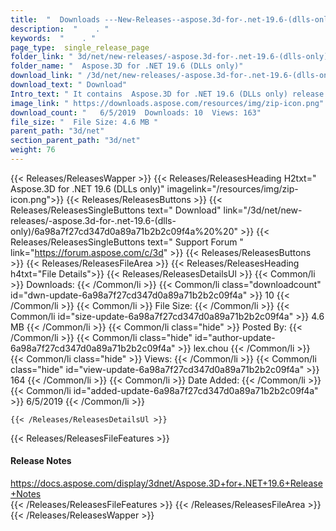 ```yaml
---
title:  "  Downloads ---New-Releases--aspose.3d-for-.net-19.6-(dlls-only) . " 
description:  "    . " 
keywords:  "    . " 
page_type:  single_release_page
folder_link: " 3d/net/new-releases/-aspose.3d-for-.net-19.6-(dlls-only)/"
folder_name: "  Aspose.3D for .NET 19.6 (DLLs only)"
download_link: " /3d/net/new-releases/-aspose.3d-for-.net-19.6-(dlls-only)/6a98a7f27cd347d0a89a71b2b2c09f4a"
download_text: " Download"
Intro_text: " It contains  Aspose.3D for .NET 19.6 (DLLs only) release."
image_link: " https://downloads.aspose.com/resources/img/zip-icon.png"
download_count: "   6/5/2019  Downloads: 10  Views: 163"
file_size: "  File Size: 4.6 MB "
parent_path: "3d/net"
section_parent_path: "3d/net"
weight: 76 
---
```


{{< Releases/ReleasesWapper >}}
  {{< Releases/ReleasesHeading H2txt="  Aspose.3D for .NET 19.6 (DLLs only)" imagelink="/resources/img/zip-icon.png">}}
  {{< Releases/ReleasesButtons >}}
    {{< Releases/ReleasesSingleButtons text=" Download" link="/3d/net/new-releases/-aspose.3d-for-.net-19.6-(dlls-only)/6a98a7f27cd347d0a89a71b2b2c09f4a%20%20" >}}
    {{< Releases/ReleasesSingleButtons text=" Support Forum " link="https://forum.aspose.com/c/3d" >}}
  {{< Releases/ReleasesButtons >}}
  {{< Releases/ReleasesFileArea >}}
    {{< Releases/ReleasesHeading h4txt="File Details">}}
    {{< Releases/ReleasesDetailsUl >}}
            {{< Common/li  >}} Downloads: {{< /Common/li >}} 
      {{< Common/li class="downloadcount" id="dwn-update-6a98a7f27cd347d0a89a71b2b2c09f4a" >}} 10 {{< /Common/li >}} 
      {{< Common/li  >}} File Size: {{< /Common/li >}} 
      {{< Common/li id="size-update-6a98a7f27cd347d0a89a71b2b2c09f4a" >}} 4.6 MB {{< /Common/li >}} 
      {{< Common/li  class="hide" >}} Posted By: {{< /Common/li >}} 
      {{< Common/li class="hide" id="author-update-6a98a7f27cd347d0a89a71b2b2c09f4a" >}} lex.chou {{< /Common/li >}} 
      {{< Common/li class="hide"  >}} Views: {{< /Common/li >}} 
      {{< Common/li class="hide" id="view-update-6a98a7f27cd347d0a89a71b2b2c09f4a" >}} 164 {{< /Common/li >}} 
      {{< Common/li  >}} Date Added: {{< /Common/li >}} 
      {{< Common/li id="added-update-6a98a7f27cd347d0a89a71b2b2c09f4a" >}} 6/5/2019 {{< /Common/li >}} 

    {{< /Releases/ReleasesDetailsUl >}}

  {{< Releases/ReleasesFileFeatures >}}
      <h4>Release Notes</h4><div><a href="https://docs.aspose.com/display/3dnet/Aspose.3D+for+.NET+19.6+Release+Notes">https://docs.aspose.com/display/3dnet/Aspose.3D+for+.NET+19.6+Release+Notes</a></div>
  {{< /Releases/ReleasesFileFeatures >}}
 {{< /Releases/ReleasesFileArea >}}
{{< /Releases/ReleasesWapper >}}


